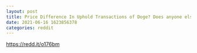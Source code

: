```yaml
--- 
layout: post 
title: Price Difference In Uphold Transactions of Doge? Does anyone else notice discrepancies? Price Point shows .308126 when I go to purchase it is more. This happens all the time 
date: 2021-06-16 1623856378 
categories: reddit 
--- 
```

https://redd.it/o176bm